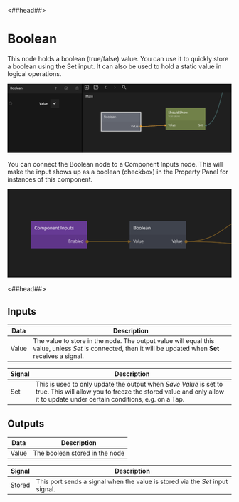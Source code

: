 <##head##>

# Boolean

This node holds a <span class="ndl-data">boolean</span> (true/false) value. You can use it to quickly store a <span class="ndl-data">boolean</span> using the <span class="ndl-signal">Set</span> input. It can also be used to hold a static value in logical operations.

![](boolean-1.png ':class=img-size-l')

You can connect the <span class="ndl-node">Boolean</span> node to a <span class="ndl-node">Component Inputs</span> node. This will make the input shows up as a <span class="ndl-data">boolean</span> (checkbox) in the Property Panel for instances of this component.

![](boolean-2.png ':class=img-size-l')

<##head##>

## Inputs

| Data                                | Description                                                                                                                                                |
| ----------------------------------- | ---------------------------------------------------------------------------------------------------------------------------------------------------------- |
| <span class="ndl-data">Value</span> | The value to store in the node. The output value will equal this value, unless _Set_ is connected, then it will be updated when **Set** receives a signal. |

| Signal                              | Description                                                                                                                                                                                  |
| ----------------------------------- | -------------------------------------------------------------------------------------------------------------------------------------------------------------------------------------------- |
| <span class="ndl-signal">Set</span> | This is used to only update the output when _Save Value_ is set to true. This will allow you to freeze the stored value and only allow it to update under certain conditions, e.g. on a Tap. |

## Outputs

| Data                                | Description                    |
| ----------------------------------- | ------------------------------ |
| <span class="ndl-data">Value</span> | The boolean stored in the node |

| Signal                                 | Description                                                                   |
| -------------------------------------- | ----------------------------------------------------------------------------- |
| <span class="ndl-signal">Stored</span> | This port sends a signal when the value is stored via the _Set_ input signal. |
